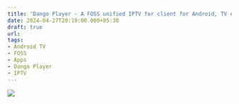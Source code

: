```yaml
---
title: 'Dango Player - A FOSS unified IPTV for client for Android, TV etc.'
date: 2024-04-27T20:19:00.000+05:30
draft: true
url: 
tags: 
- Android TV
- FOSS
- Apps
- Dango Player
- IPTV
---
```


 [![](https://blogger.googleusercontent.com/img/a/AVvXsEgoKO1qaCe4ahDQALFBVJT3o26d-FbkTeWuiBFvLUXL68Ds7Zv4lR7fdAlhnO5YsDQLQ68YndcflamAzVOcjjpyVSbBxyRi8Tlm4teGkx7_qC-VBOpNpkJh6t5PPZT9NowMx6USlA47huTcX-2QdVxHOVojuzc3JC5lvmKngtXTc_vx4u9fWTROdQFXW4LZ)](https://blogger.googleusercontent.com/img/a/AVvXsEgoKO1qaCe4ahDQALFBVJT3o26d-FbkTeWuiBFvLUXL68Ds7Zv4lR7fdAlhnO5YsDQLQ68YndcflamAzVOcjjpyVSbBxyRi8Tlm4teGkx7_qC-VBOpNpkJh6t5PPZT9NowMx6USlA47huTcX-2QdVxHOVojuzc3JC5lvmKngtXTc_vx4u9fWTROdQFXW4LZ)